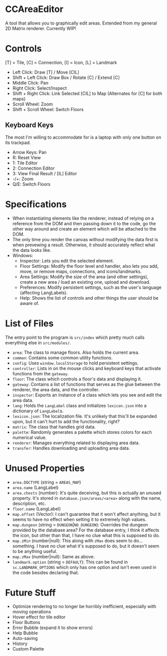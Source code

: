 # CCAreaEditor
A tool that allows you to graphically edit areas. Extended from my general 2D Matrix renderer. Currently WIP!

# Controls
[T] = Tile, [C] = Connection, [I] = Icon, [L] = Landmark
- Left Click: Draw [T] / Move [CIL]
- Shift + Left Click: Draw Box / Rotate [C] / Extend [C]
- Middle Click: Pan
- Right Click: Select/Inspect
- Shift + Right Click: Link Selected [CIL] to Map (Alternates for [C] for both maps)
- Scroll Wheel: Zoom
- Shift + Scroll Wheel: Switch Floors

## Keyboard Keys
The most I'm willing to accommodate for is a laptop with only one button on its trackpad.
- Arrow Keys: Pan
- R: Reset View
- 1: Tile Editor
- 2: Connection Editor
- 3: View Final Result / [IL] Editor
- -/+: Zoom
- Q/E: Switch Floors

# Specifications
- When instantiating elements like the renderer, instead of relying on a reference from the DOM and then passing down it to the code, go the other way around and create an element which will be attached to the DOM.
- The only time you render the canvas without modifying the data first is when prevewing a result. Otherwise, it should accurately reflect what the data looks like.
- Windows:
	- Inspector: Lets you edit the selected element.
	- Floor Settings: Modify the floor level and handler, also lets you add, move, or remove maps, connections, and icons/landmarks.
	- Area Settings: Modify the size of the area (and other settings), create a new area / load an existing one, upload and download.
	- Preferences: Modify persistent settings, such as the user's language (affecting LangLabels).
	- Help: Shows the list of controls and other things the user should be aware of.

# List of Files
The entry point to the program is `src/index` which pretty much calls everything else in `src/modules/`.
- `area`: The class to manage floors. Also holds the current area.
- `common`: Contains some common utility functions.
- `config`: Uses `window.localStorage` to hold persistent settings.
- `controller`: Lists in on the mouse clicks and keyboard keys that activate functions from the `gateway`.
- `floor`: The class which controls a floor's data and displaying it.
- `gateway`: Contains a list of functions that serves as the glue between the renderer, the area data, and the controller.
- `inspector`: Exports an instance of a class which lets you see and edit the area data.
- `lang`: Holds the `LangLabel` class and initializes `lexicon.json` into a dictionary of `LangLabel`s.
- `lexicon.json`: The localization file. It's unlikely that this'll be expanded upon, but it can't hurt to add the functionality, right?
- `matrix`: The class that handles grid data.
- `palette`: Randomly generates a palette which stores colors for each numerical value.
- `renderer`: Manages everything related to displaying area data.
- `transfer`: Handles downloading and uploading area data.

# Unused Properties
- `area.DOCTYPE` (string = `AREAS_MAP`)
- `area.name` (LangLabel)
- `area.chests` (number): It's quite deceiving, but this is actually an unused property. It's stored in `database.json/areas/<area>` along with the name, description, etc.
- `floor.name` (LangLabel)
- `map.offset` (Vector): I can't guarantee that it won't affect anything, but it seems to have no effect when setting it to extremely high values.
- `map.dungeon` (string = `DUNGEON`|`NO_DUNGEON`): Overrides the dungeon provided by the database area? For the database entry, I think it affects the icon, but other than that, I have no clue what this is supposed to do.
- `map.zMin` (number|null): This along with `zMax` does seem to do... something. I have no clue what it's supposed to do, but it doesn't seem to be anything useful.
- `map.zMax` (number|null): Same as above.
- `landmark.option` (string = `DEFAULT`): This can be found in `sc.LANDMARK_OPTIONS` which only has one option and isn't even used in the code besides declaring that.

# Future Stuff
- Optimize rendering to no longer be horribly inefficient, especially with moving operations
- Hover effect for tile editor
- Floor Buttons
- Error Bubble (expand it to show errors)
- Help Bubble
- Auto-saving
- History
- Custom Palette